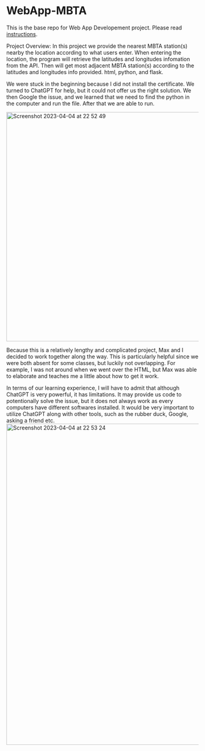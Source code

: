 # WebApp-MBTA
 This is the base repo for Web App Developement project. Please read [instructions](instructions.md). 

Project Overview:
In this project we provide the nearest MBTA station(s) nearby the location according to what users enter. When entering the location, the program will retrieve the latitudes and longitudes infomation from the API. Then will get most adjacent MBTA station(s) according to the latitudes and longitudes info provided. html, python, and flask.

We were stuck in the beginning because I did not install the certificate. We turned to ChatGPT for help, but it could not offer us the right solution. We then Google the issue, and we learned that we need to find the python in the computer and run the file. After that we are able to run. 

<img width="599" alt="Screenshot 2023-04-04 at 22 52 49" src="https://user-images.githubusercontent.com/122936612/229968995-3e80d0d1-e49e-41cf-bab1-17d7aa49a444.png">

Because this is a relatively lengthy and complicated project, Max and I decided to work together along the way. This is particularly helpful since we were both absent for some classes, but luckily not overlapping. For example, I was not around when we went over the HTML, but Max was able to elaborate and teaches me a little about how to get it work. 

In terms of our learning experience, I will have to admit that although ChatGPT is very powerful, it has limitations. It may provide us code to potentionally solve the issue, but it does not always work as every computers have different softwares installed. It would be very important to utilize ChatGPT along with other tools, such as the rubber duck, Google, asking a friend etc.
<img width="839" alt="Screenshot 2023-04-04 at 22 53 24" src="https://user-images.githubusercontent.com/122936612/229969067-8cba30a0-43d0-4d11-9e44-eab593836fa7.png">

